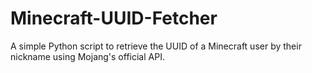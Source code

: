 # Minecraft-UUID-Fetcher
A simple Python script to retrieve the UUID of a Minecraft user by their nickname using Mojang's official API.

